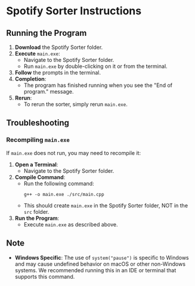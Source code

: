# Spotify Sorter Instructions

## Running the Program

1. **Download** the Spotify Sorter folder.
2. **Execute** `main.exe`:
   - Navigate to the Spotify Sorter folder.
   - Run `main.exe` by double-clicking on it or from the terminal.
3. **Follow** the prompts in the terminal.
4. **Completion**:
   - The program has finished running when you see the "End of program." message.
5. **Rerun**:
   - To rerun the sorter, simply rerun `main.exe`.

## Troubleshooting

### Recompiling `main.exe`

If `main.exe` does not run, you may need to recompile it:

1. **Open a Terminal**:
   - Navigate to the Spotify Sorter folder.
2. **Compile Command**:
   - Run the following command:
     ```
     g++ -o main.exe ./src/main.cpp
     ```
   - This should create `main.exe` in the Spotify Sorter folder, NOT in the `src` folder.
3. **Run the Program**:
   - Execute `main.exe` as described above.

## Note

- **Windows Specific**: The use of `system("pause")` is specific to Windows and may cause undefined behavior on macOS or other non-Windows systems. We recommended running this in an IDE or terminal that supports this command.
